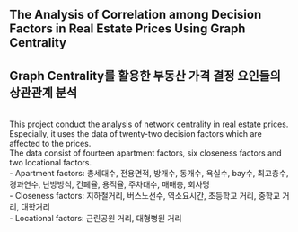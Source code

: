 ## The Analysis of Correlation among Decision Factors in Real Estate Prices Using Graph Centrality
## Graph Centrality를 활용한 부동산 가격 결정 요인들의 상관관계 분석
<br>
This project conduct the analysis of network centrality in real estate prices. <br>
Especially, it uses the data of twenty-two decision factors which are affected to the prices. 
<br>
The data consist of fourteen apartment factors, six closeness factors and two locational factors. <br>
- Apartment factors: 총세대수, 전용면적, 방개수, 동개수, 욕실수, bay수, 최고층수, 경과연수, 난방방식, 건폐율, 용적율, 주차대수, 매매층, 회사명 <br>
- Closeness factors: 지하철거리, 버스노선수, 역소요시간, 초등학교 거리, 중학교 거리, 대학거리 <br>
- Locational factors: 근린공원 거리, 대형병원 거리
